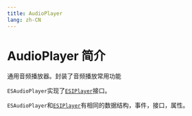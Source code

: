 ```yaml
---
title: AudioPlayer
lang: zh-CN
---
```


# AudioPlayer 简介

通用音频播放器。封装了音频播放常用功能

`ESAudioPlayer`实现了[`ESIPlayer`](/zh-CN/component/player/player)接口。

`ESAudioPlayer`和[`ESIPlayer`](/zh-CN/component/player/player)有相同的数据结构，事件，接口，属性。
